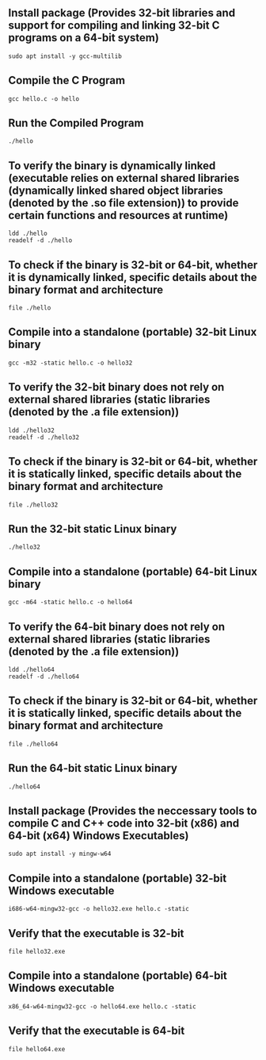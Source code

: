 ## Install package (Provides 32-bit libraries and support for compiling and linking 32-bit C programs on a 64-bit system)
    sudo apt install -y gcc-multilib

## Compile the C Program
    gcc hello.c -o hello

## Run the Compiled Program
    ./hello

## To verify the binary is dynamically linked (executable relies on external shared libraries (dynamically linked shared object libraries (denoted by the .so file extension)) to provide certain functions and resources at runtime)
    ldd ./hello
    readelf -d ./hello
    
## To check if the binary is 32-bit or 64-bit, whether it is dynamically linked, specific details about the binary format and architecture
    file ./hello

## Compile into a standalone (portable) 32-bit Linux binary
    gcc -m32 -static hello.c -o hello32

## To verify the 32-bit binary does not rely on external shared libraries (static libraries (denoted by the .a file extension))
    ldd ./hello32
    readelf -d ./hello32

## To check if the binary is 32-bit or 64-bit, whether it is statically linked, specific details about the binary format and architecture
    file ./hello32

## Run the 32-bit static Linux binary
    ./hello32

## Compile into a standalone (portable) 64-bit Linux binary
    gcc -m64 -static hello.c -o hello64
    
## To verify the 64-bit binary does not rely on external shared libraries (static libraries (denoted by the .a file extension))
    ldd ./hello64
    readelf -d ./hello64

## To check if the binary is 32-bit or 64-bit, whether it is statically linked, specific details about the binary format and architecture
    file ./hello64

## Run the 64-bit static Linux binary
    ./hello64

## Install package (Provides the neccessary tools to compile C and C++ code into 32-bit (x86) and 64-bit (x64) Windows Executables)
    sudo apt install -y mingw-w64

## Compile into a standalone (portable) 32-bit Windows executable
    i686-w64-mingw32-gcc -o hello32.exe hello.c -static

## Verify that the executable is 32-bit
    file hello32.exe

## Compile into a standalone (portable) 64-bit Windows executable
    x86_64-w64-mingw32-gcc -o hello64.exe hello.c -static

## Verify that the executable is 64-bit
    file hello64.exe

